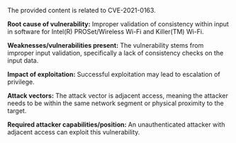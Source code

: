 The provided content is related to CVE-2021-0163.

**Root cause of vulnerability:**
Improper validation of consistency within input in software for Intel(R) PROSet/Wireless Wi-Fi and Killer(TM) Wi-Fi.

**Weaknesses/vulnerabilities present:**
The vulnerability stems from improper input validation, specifically a lack of consistency checks on the input data.

**Impact of exploitation:**
Successful exploitation may lead to escalation of privilege.

**Attack vectors:**
The attack vector is adjacent access, meaning the attacker needs to be within the same network segment or physical proximity to the target.

**Required attacker capabilities/position:**
An unauthenticated attacker with adjacent access can exploit this vulnerability.
